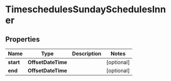

# TimeschedulesSundaySchedulesInner


## Properties

| Name | Type | Description | Notes |
|------------ | ------------- | ------------- | -------------|
|**start** | **OffsetDateTime** |  |  [optional] |
|**end** | **OffsetDateTime** |  |  [optional] |




